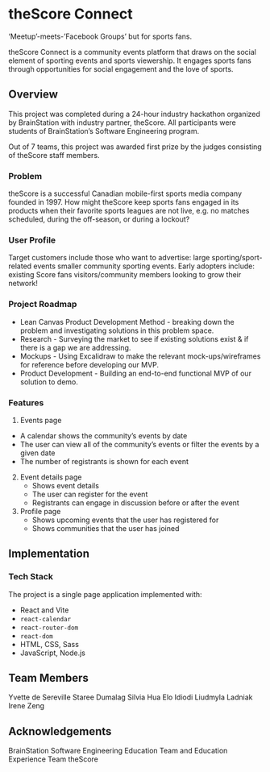 # theScore Connect

‘Meetup’-meets-’Facebook Groups’  but for sports fans.

theScore Connect is a community events platform that draws on the social element of sporting events and sports viewership. It engages sports fans through opportunities for social engagement and the love of sports. 

## Overview

This project was completed during a 24-hour industry hackathon organized by BrainStation with industry partner, theScore. All participants were students of BrainStation’s Software Engineering program.

Out of 7 teams, this project was awarded first prize by the judges consisting of theScore staff members.

### Problem

theScore is a successful Canadian mobile-first sports media company founded in 1997. How might theScore keep sports fans engaged in its products when their favorite sports leagues are not live, e.g. no matches scheduled, during the off-season, or during a lockout?

### User Profile

Target customers include those who want to advertise:
large sporting/sport-related events
smaller community sporting events.
Early adopters include:
existing Score fans
visitors/community members looking to grow their network! 

### Project Roadmap

* Lean Canvas Product Development Method - breaking down the problem and investigating solutions in this problem space. 
* Research - Surveying the market to see if existing solutions exist & if there is a gap we are addressing. 
* Mockups - Using Excalidraw to make the relevant mock-ups/wireframes for reference before developing our MVP. 
* Product Development - Building an end-to-end functional MVP of our solution to demo. 

### Features

1. Events page
  - A calendar shows the community’s events by date
  - The user can view all of the community’s events or filter the events by a given date
  - The number of registrants is shown for each event
2. Event details page
	- Shows event details
	- The user can register for the event
	- Registrants can engage in discussion before or after the event
3. Profile page
	- Shows upcoming events that the user has registered for
	- Shows communities that the user has joined

## Implementation

### Tech Stack

The project is a single page application implemented with:
- React and Vite
- `react-calendar`
- `react-router-dom`
- `react-dom`
- HTML, CSS, Sass
- JavaScript, Node.js

## Team Members

Yvette de Sereville
Staree Dumalag
Silvia Hua
Elo Idiodi
Liudmyla Ladniak
Irene Zeng


## Acknowledgements

BrainStation Software Engineering Education Team and Education Experience Team
theScore
